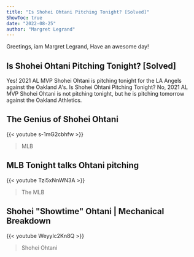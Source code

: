```yaml
---
title: "Is Shohei Ohtani Pitching Tonight? [Solved]"
ShowToc: true 
date: "2022-08-25"
author: "Margret Legrand" 
---
```


Greetings, iam Margret Legrand, Have an awesome day!
## Is Shohei Ohtani Pitching Tonight? [Solved]
Yes! 2021 AL MVP Shohei Ohtani is pitching tonight for the LA Angels against the Oakland A's. Is Shohei Ohtani Pitching Tonight? No, 2021 AL MVP Shohei Ohtani is not pitching tonight, but he is pitching tomorrow against the Oakland Athletics.

## The Genius of Shohei Ohtani
{{< youtube s-1mG2cbhfw >}}
>MLB 

## MLB Tonight talks Ohtani pitching
{{< youtube Tzi5xNnWN3A >}}
>The MLB 

## Shohei "Showtime" Ohtani | Mechanical Breakdown
{{< youtube WeyyIc2Kn8Q >}}
>Shohei Ohtani

